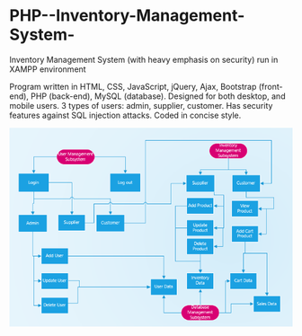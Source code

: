 # PHP--Inventory-Management-System-
Inventory Management System (with heavy emphasis on security) 
run in XAMPP environment

Program written in HTML, CSS, JavaScript, jQuery, Ajax, Bootstrap (front-end), PHP (back-end), MySQL (database). 
Designed for both desktop, and mobile users.
3 types of users: admin, supplier, customer. 
Has security features against SQL injection attacks.
Coded in concise style.

![alt text](https://github.com/8tim8/screenshots/blob/master/Sub.png "login")
